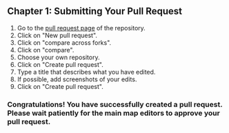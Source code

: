 ## Chapter 1: Submitting Your Pull Request

1. Go to the [pull request page](https://github.com/lmoadeck-Lunity/KTKW-CPRKC/pulls) of the repository.
2. Click on "New pull request".
3. Click on "compare across forks".
4. Click on "compare".
5. Choose your own repository.
6. Click on "Create pull request".
7. Type a title that describes what you have edited.
8. If possible, add screenshots of your edits.
9. Click on "Create pull request".

### Congratulations! You have successfully created a pull request. Please wait patiently for the main map editors to approve your pull request.
